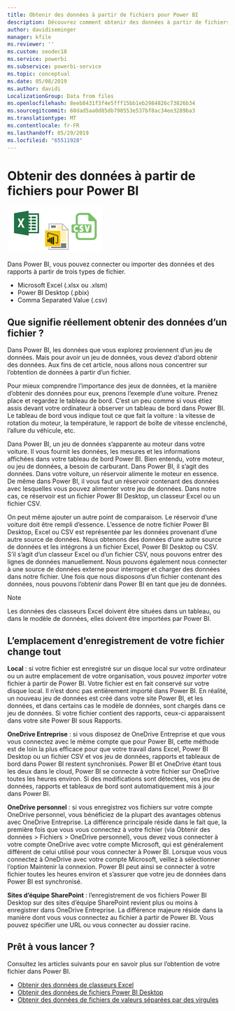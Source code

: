 ```yaml
---
title: Obtenir des données à partir de fichiers pour Power BI
description: Découvrez comment obtenir des données à partir de fichiers Excel, Power BI Desktop et CSV dans Power BI
author: davidiseminger
manager: kfile
ms.reviewer: ''
ms.custom: seodec18
ms.service: powerbi
ms.subservice: powerbi-service
ms.topic: conceptual
ms.date: 05/08/2019
ms.author: davidi
LocalizationGroup: Data from files
ms.openlocfilehash: 8eeb8431f3f4e5fff15bb1eb2984826c73826b34
ms.sourcegitcommit: 60dad5aa0d85db790553e537bf8ac34ee3289ba3
ms.translationtype: MT
ms.contentlocale: fr-FR
ms.lasthandoff: 05/29/2019
ms.locfileid: "65511928"
---
```

# <a name="get-data-from-files-for-power-bi"></a>Obtenir des données à partir de fichiers pour Power BI
![](media/service-get-data-from-files/file_icons.png)

Dans Power BI, vous pouvez connecter ou importer des données et des rapports à partir de trois types de fichier.

* Microsoft Excel (.xlsx ou .xlsm)
* Power BI Desktop (.pbix)
* Comma Separated Value (.csv)

## <a name="what-does-get-data-from-a-file-really-mean"></a>Que signifie réellement obtenir des données d’un fichier ?
Dans Power BI, les données que vous explorez proviennent d’un jeu de données. Mais pour avoir un jeu de données, vous devez d’abord obtenir des données. Aux fins de cet article, nous allons nous concentrer sur l’obtention de données à partir d’un fichier.

Pour mieux comprendre l’importance des jeux de données, et la manière d’obtenir des données pour eux, prenons l’exemple d’une voiture. Prenez place et regardez le tableau de bord. C’est un peu comme si vous étiez assis devant votre ordinateur à observer un tableau de bord dans Power BI. Le tableau de bord vous indique tout ce que fait la voiture : la vitesse de rotation du moteur, la température, le rapport de boîte de vitesse enclenché, l’allure du véhicule, etc.

Dans Power BI, un jeu de données s’apparente au moteur dans votre voiture. Il vous fournit les données, les mesures et les informations affichées dans votre tableau de bord Power BI. Bien entendu, votre moteur, ou jeu de données, a besoin de carburant. Dans Power BI, il s’agit des données. Dans votre voiture, un réservoir alimente le moteur en essence. De même dans Power BI, il vous faut un réservoir contenant des données avec lesquelles vous pouvez alimenter votre jeu de données. Dans notre cas, ce réservoir est un fichier Power BI Desktop, un classeur Excel ou un fichier CSV.

On peut même ajouter un autre point de comparaison. Le réservoir d’une voiture doit être rempli d’essence. L’essence de notre fichier Power BI Desktop, Excel ou CSV est représentée par les données provenant d’une autre source de données. Nous obtenons des données d’une autre source de données et les intégrons à un fichier Excel, Power BI Desktop ou CSV. S’il s’agit d’un classeur Excel ou d’un fichier CSV, nous pouvons entrer des lignes de données manuellement. Nous pouvons également nous connecter à une source de données externe pour interroger et charger des données dans notre fichier. Une fois que nous disposons d’un fichier contenant des données, nous pouvons l’obtenir dans Power BI en tant que jeu de données.

> [!NOTE]
> Les données des classeurs Excel doivent être situées dans un tableau, ou dans le modèle de données, elles doivent être importées par Power BI.
> 
> 

## <a name="where-your-file-is-saved-makes-a-difference"></a>L’emplacement d’enregistrement de votre fichier change tout
**Local** : si votre fichier est enregistré sur un disque local sur votre ordinateur ou un autre emplacement de votre organisation, vous pouvez *importer* votre fichier à partir de Power BI. Votre fichier est en fait conservé sur votre disque local. Il n’est donc pas entièrement importé dans Power BI. En réalité, un nouveau jeu de données est créé dans votre site Power BI, et les données, et dans certains cas le modèle de données, sont chargés dans ce jeu de données. Si votre fichier contient des rapports, ceux-ci apparaissent dans votre site Power BI sous Rapports.

**OneDrive Entreprise** : si vous disposez de OneDrive Entreprise et que vous vous connectez avec le même compte que pour Power BI, cette méthode est de loin la plus efficace pour que votre travail dans Excel, Power BI Desktop ou un fichier CSV et vos jeu de données, rapports et tableaux de bord dans Power BI restent synchronisés. Power BI et OneDrive étant tous les deux dans le cloud, Power BI se connecte à votre fichier sur OneDrive toutes les heures environ. Si des modifications sont détectées, vos jeu de données, rapports et tableaux de bord sont automatiquement mis à jour dans Power BI.

**OneDrive personnel** : si vous enregistrez vos fichiers sur votre compte OneDrive personnel, vous bénéficiez de la plupart des avantages obtenus avec OneDrive Entreprise. La différence principale réside dans le fait que, la première fois que vous vous connectez à votre fichier (via Obtenir des données > Fichiers > OneDrive personnel), vous devez vous connecter à votre compte OneDrive avec votre compte Microsoft, qui est généralement différent de celui utilisé pour vous connecter à Power BI. Lorsque vous vous connectez à OneDrive avec votre compte Microsoft, veillez à sélectionner l’option Maintenir la connexion. Power BI peut ainsi se connecter à votre fichier toutes les heures environ et s’assurer que votre jeu de données dans Power BI est synchronisé.

**Sites d’équipe SharePoint** : l’enregistrement de vos fichiers Power BI Desktop sur des sites d’équipe SharePoint revient plus ou moins à enregistrer dans OneDrive Entreprise. La différence majeure réside dans la manière dont vous vous connectez au fichier à partir de Power BI. Vous pouvez spécifier une URL ou vous connecter au dossier racine.

## <a name="ready-to-get-started"></a>Prêt à vous lancer ?
Consultez les articles suivants pour en savoir plus sur l’obtention de votre fichier dans Power BI.

* [Obtenir des données de classeurs Excel](service-excel-workbook-files.md)
* [Obtenir des données de fichiers Power BI Desktop](service-desktop-files.md)
* [Obtenir des données de fichiers de valeurs séparées par des virgules](service-comma-separated-value-files.md)

